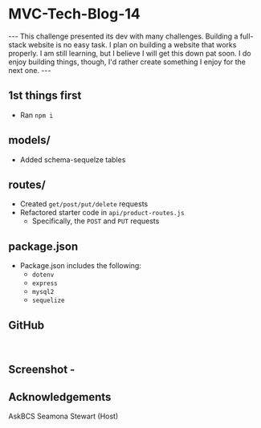 # MVC-Tech-Blog-14

--- This challenge presented its dev with many challenges. Building a full-stack website
is no easy task. I plan on building a website that works properly. I am still learning,
but I believe I will get this down pat soon. I do enjoy building things, though, I'd rather
create something I enjoy for the next one. ---

1st things first
----------
* Ran `npm i`


models/
----------
* Added schema-sequelze tables


routes/
----------
* Created `get/post/put/delete` requests
* Refactored starter code in `api/product-routes.js`
    - Specifically, the `POST` and `PUT` requests


package.json 
----------
* Package.json includes the following:
    - `dotenv`
    - `express`
    - `mysql2`
    - `sequelize`


GitHub 
----------
<br/>

Screenshot - 
----------



Acknowledgements
----------------
AskBCS
Seamona Stewart (Host)